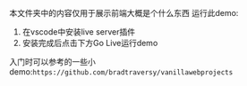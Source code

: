 本文件夹中的内容仅用于展示前端大概是个什么东西
运行此demo:
1. 在vscode中安装live server插件
2. 安装完成后点击下方Go Live运行demo

入门时可以参考的一些小demo:`https://github.com/bradtraversy/vanillawebprojects`